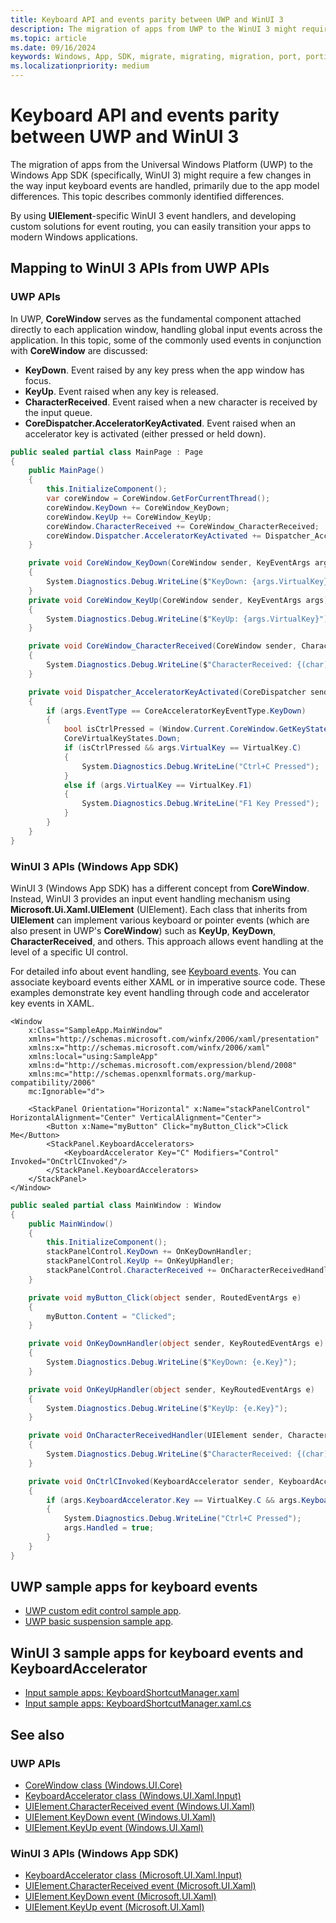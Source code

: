 ```yaml
---
title: Keyboard API and events parity between UWP and WinUI 3
description: The migration of apps from UWP to the WinUI 3 might require a few changes in the way input keyboard events are handled.
ms.topic: article
ms.date: 09/16/2024
keywords: Windows, App, SDK, migrate, migrating, migration, port, porting, input, keyboard, events
ms.localizationpriority: medium
---
```


# Keyboard API and events parity between UWP and WinUI 3

The migration of apps from the Universal Windows Platform (UWP) to the Windows App SDK (specifically, WinUI 3) might require a few changes in the way input keyboard events are handled, primarily due to the app model differences. This topic describes commonly identified differences.

By using **UIElement**-specific WinUI 3 event handlers, and developing custom solutions for event routing, you can easily transition your apps to modern Windows applications.

## Mapping to WinUI 3 APIs from UWP APIs

### UWP APIs

In UWP, **CoreWindow** serves as the fundamental component attached directly to each application window, handling global input events across the application. In this topic, some of the commonly used events in conjunction with **CoreWindow** are discussed:

* **KeyDown**. Event raised by any key press when the app window has focus.
* **KeyUp**. Event raised when any key is released.
* **CharacterReceived**. Event raised when a new character is received by the input queue.
* **CoreDispatcher.AcceleratorKeyActivated**. Event raised when an accelerator key is activated (either pressed or held down).

```csharp
public sealed partial class MainPage : Page
{
    public MainPage()
    {
        this.InitializeComponent();
        var coreWindow = CoreWindow.GetForCurrentThread();
        coreWindow.KeyDown += CoreWindow_KeyDown;
        coreWindow.KeyUp += CoreWindow_KeyUp;
        coreWindow.CharacterReceived += CoreWindow_CharacterReceived;
        coreWindow.Dispatcher.AcceleratorKeyActivated += Dispatcher_AcceleratorKeyActivated;
    }

    private void CoreWindow_KeyDown(CoreWindow sender, KeyEventArgs args)
    {
        System.Diagnostics.Debug.WriteLine($"KeyDown: {args.VirtualKey}");
    }
    private void CoreWindow_KeyUp(CoreWindow sender, KeyEventArgs args)
    {
        System.Diagnostics.Debug.WriteLine($"KeyUp: {args.VirtualKey}");
    }

    private void CoreWindow_CharacterReceived(CoreWindow sender, CharacterReceivedEventArgs args)
    {
        System.Diagnostics.Debug.WriteLine($"CharacterReceived: {(char)args.KeyCode}");
    }

    private void Dispatcher_AcceleratorKeyActivated(CoreDispatcher sender, AcceleratorKeyEventArgs args)
    {
        if (args.EventType == CoreAcceleratorKeyEventType.KeyDown)
        {
            bool isCtrlPressed = (Window.Current.CoreWindow.GetKeyState(VirtualKey.Control) & CoreVirtualKeyStates.Down) ==
            CoreVirtualKeyStates.Down;
            if (isCtrlPressed && args.VirtualKey == VirtualKey.C)
            {
                System.Diagnostics.Debug.WriteLine("Ctrl+C Pressed");
            }
            else if (args.VirtualKey == VirtualKey.F1)
            {
                System.Diagnostics.Debug.WriteLine("F1 Key Pressed");
            }
        }
    }
}
```

### WinUI 3 APIs (Windows App SDK)

WinUI 3 (Windows App SDK) has a different concept from **CoreWindow**. Instead, WinUI 3 provides an input event handling mechanism using **Microsoft.Ui.Xaml.UIElement** (UIElement). Each class that inherits from **UIElement** can implement various keyboard or pointer events (which are also present in UWP's **CoreWindow**) such as **KeyUp**, **KeyDown**, **CharacterReceived**, and others. This approach allows event handling at the level of a specific UI control.

For detailed info about event handling, see [Keyboard events](/windows/apps/design/input/keyboard-events). You can associate keyboard events either XAML or in imperative source code. These examples demonstrate key event handling through code and accelerator key events in XAML.

```xaml
<Window
    x:Class="SampleApp.MainWindow"
    xmlns="http://schemas.microsoft.com/winfx/2006/xaml/presentation"
    xmlns:x="http://schemas.microsoft.com/winfx/2006/xaml"
    xmlns:local="using:SampleApp"
    xmlns:d="http://schemas.microsoft.com/expression/blend/2008"
    xmlns:mc="http://schemas.openxmlformats.org/markup-compatibility/2006"
    mc:Ignorable="d">

    <StackPanel Orientation="Horizontal" x:Name="stackPanelControl" HorizontalAlignment="Center" VerticalAlignment="Center">
        <Button x:Name="myButton" Click="myButton_Click">Click Me</Button>
        <StackPanel.KeyboardAccelerators>
            <KeyboardAccelerator Key="C" Modifiers="Control" Invoked="OnCtrlCInvoked"/>
        </StackPanel.KeyboardAccelerators>
    </StackPanel>
</Window>
```

```csharp
public sealed partial class MainWindow : Window
{
    public MainWindow()
    {
        this.InitializeComponent();
        stackPanelControl.KeyDown += OnKeyDownHandler;
        stackPanelControl.KeyUp += OnKeyUpHandler;
        stackPanelControl.CharacterReceived += OnCharacterReceivedHandler;
    }

    private void myButton_Click(object sender, RoutedEventArgs e)
    {
        myButton.Content = "Clicked";
    }

    private void OnKeyDownHandler(object sender, KeyRoutedEventArgs e)
    {
        System.Diagnostics.Debug.WriteLine($"KeyDown: {e.Key}");
    }

    private void OnKeyUpHandler(object sender, KeyRoutedEventArgs e)
    {
        System.Diagnostics.Debug.WriteLine($"KeyUp: {e.Key}");
    }

    private void OnCharacterReceivedHandler(UIElement sender, CharacterReceivedRoutedEventArgs args)
    {
        System.Diagnostics.Debug.WriteLine($"CharacterReceived: {(char)args.Character}");
    }

    private void OnCtrlCInvoked(KeyboardAccelerator sender, KeyboardAcceleratorInvokedEventArgs args)
    {
        if (args.KeyboardAccelerator.Key == VirtualKey.C && args.KeyboardAccelerator.Modifiers == VirtualKeyModifiers.Control)
        {
            System.Diagnostics.Debug.WriteLine("Ctrl+C Pressed");
            args.Handled = true;
        }
    }
}
```

## UWP sample apps for keyboard events

* [UWP custom edit control sample app](https://github.com/microsoft/Windows-universal-samples/blob/0db108e9d0af7386767194b3293c4082c1c8daa7/Samples/CustomEditControl/cs/CustomEditControl.xaml.cs#L55).
* [UWP basic suspension sample app](https://github.com/microsoft/Windows-universal-samples/blob/0db108e9d0af7386767194b3293c4082c1c8daa7/Samples/BasicSuspension/cs/Common/NavigationHelper.cs#L194).

## WinUI 3 sample apps for keyboard events and KeyboardAccelerator

* [Input sample apps: KeyboardShortcutManager.xaml](https://github.com/microsoft/WindowsAppSDK-Samples/blob/main/Samples/Input/cs-winui/KeyboardShortcutManager.xaml)
* [Input sample apps: KeyboardShortcutManager.xaml.cs](https://github.com/microsoft/WindowsAppSDK-Samples/blob/main/Samples/Input/cs-winui/KeyboardShortcutManager.xaml.cs)

## See also

### UWP APIs

* [CoreWindow class (Windows.UI.Core)](/uwp/api/windows.ui.core.corewindow)
* [KeyboardAccelerator class (Windows.UI.Xaml.Input)](/uwp/api/windows.ui.xaml.input.keyboardaccelerator)
* [UIElement.CharacterReceived event (Windows.UI.Xaml)](/uwp/api/windows.ui.xaml.uielement.characterreceived)
* [UIElement.KeyDown event (Windows.UI.Xaml)](/uwp/api/windows.ui.xaml.uielement.keydown)
* [UIElement.KeyUp event (Windows.UI.Xaml)](/uwp/api/windows.ui.xaml.uielement.keyup)

### WinUI 3 APIs (Windows App SDK)

* [KeyboardAccelerator class (Microsoft.UI.Xaml.Input)](/windows/windows-app-sdk/api/winrt/microsoft.ui.xaml.input.keyboardaccelerator)
* [UIElement.CharacterReceived event (Microsoft.UI.Xaml)](/windows/windows-app-sdk/api/winrt/microsoft.ui.xaml.uielement.characterreceived)
* [UIElement.KeyDown event (Microsoft.UI.Xaml)](/windows/windows-app-sdk/api/winrt/microsoft.ui.xaml.uielement.keydown)
* [UIElement.KeyUp event (Microsoft.UI.Xaml)](/windows/windows-app-sdk/api/winrt/microsoft.ui.xaml.uielement.keyup)
